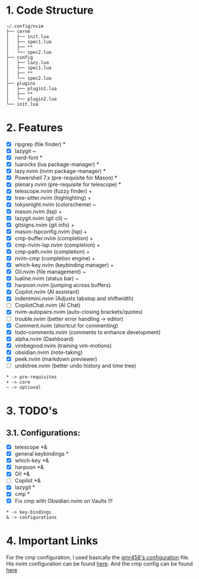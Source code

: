 # 1. Code Structure
```
~/.config/nvim
├── cerne
│   ├── init.lua
│   ├── spec1.lua
│   ├── **
│   └── spec2.lua
├── config
│   ├── lazy.lua
│   ├── spec1.lua
│   ├── **
│   └── spec2.lua
├── plugins
│   ├── plugin1.lua
│   ├── **
│   └── plugin2.lua
└── init.lua
```
# 2. Features

- [x] ripgrep (file finder) *
- [x] lazygit ~
- [x] nerd-font *
- [x] luarocks (lua package-manager) *
- [x] lazy.nvim (nvim package-manager) *
- [x] Powershell 7.x (pre-requisite for Mason) *
- [x] plenary.nvim (pre-requisite for telescope) *
- [x] telescope.nvim (fuzzy finder) +
- [x] tree-sitter.nvim (highlighting) +
- [x] tokyonight.nvim (colorscheme) ~
- [x] mason.nvim (lsp) +
- [x] lazygit.nvim (git cli) ~
- [x] gitsigns.nvim (git info) +
- [x] mason-lspconfig.nvim (lsp) +
- [x] cmp-buffer.nvim (completion) +
- [x] cmp-nvim-lsp.nvim (completion) +
- [x] cmp-path.nvim (completion) +
- [x] nvim-cmp (completion engine) +
- [x] which-key.nvim (keybinding manager) +
- [x] Oil.nvim (file management) ~
- [x] lualine.nvim (status bar) ~
- [x] harpoon.nvim (jumping across buffers)
- [x] Copilot.nvim (AI assistant)
- [x] indentmini.nvim (Adjusts tabstop and shiftwidth)
- [ ] CopilotChat.nvim (AI Chat)
- [x] nvim-autopairs.nvim (auto-closing brackets/quotes)
- [ ] trouble.nvim (better error handling -> editor)
- [x] Comment.nvim (shortcut for commenting)
- [x] todo-comments.nvim (comments to enhance development)
- [x] alpha.nvim (Dashboard)
- [x] vimbegood.nvim (training vim-motions)
- [x] obsidian.nvim (note-taking)
- [x] peek.nvim (markdown previewer)
- [ ] undotree.nvim (better undo history and time tree)

```
* -> pre-requisites
+ -> core
~ -> optional
```
# 3. TODO's
## 3.1. Configurations:
- [x] telescope *&
- [x] general keybindings *
- [x] which-key *&
- [x] harpoon *&
- [x] Oil *&
- [ ] Copilot *&
- [x] lazygit *
- [x] cmp *
- [x] Fix cmp with Obsidian.nvim on Vaults !!!
```
* -> key-bindings
& -> configurations
```

# 4. Important Links
For the cmp configuration, I used basically the [gmr458's configuration](https://github.com/gmr458) file. His
nvim configuration can be found [here](https://github.com/gmr458/nvim). And the
cmp config can be found [here](https://github.com/gmr458/nvim/blob/main/lua/gmr/plugins/cmp.lua)
